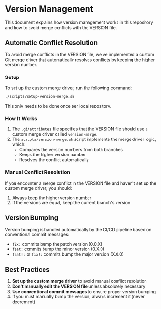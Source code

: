 # Version Management

This document explains how version management works in this repository and how to avoid merge conflicts with the VERSION file.

## Automatic Conflict Resolution

To avoid merge conflicts in the VERSION file, we've implemented a custom Git merge driver that automatically resolves conflicts by keeping the higher version number.

### Setup

To set up the custom merge driver, run the following command:

```bash
./scripts/setup-version-merge.sh
```

This only needs to be done once per local repository.

### How It Works

1. The `.gitattributes` file specifies that the VERSION file should use a custom merge driver called `version-merge`.
2. The `scripts/version-merge.sh` script implements the merge driver logic, which:
   - Compares the version numbers from both branches
   - Keeps the higher version number
   - Resolves the conflict automatically

### Manual Conflict Resolution

If you encounter a merge conflict in the VERSION file and haven't set up the custom merge driver, you should:

1. Always keep the higher version number
2. If the versions are equal, keep the current branch's version

## Version Bumping

Version bumping is handled automatically by the CI/CD pipeline based on conventional commit messages:

- `fix:` commits bump the patch version (0.0.X)
- `feat:` commits bump the minor version (0.X.0)
- `feat!:` or `fix!:` commits bump the major version (X.0.0)

## Best Practices

1. **Set up the custom merge driver** to avoid manual conflict resolution
2. **Don't manually edit the VERSION file** unless absolutely necessary
3. **Use conventional commit messages** to ensure proper version bumping
4. If you must manually bump the version, always increment it (never decrement)
